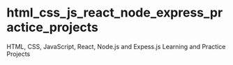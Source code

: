 # html_css_js_react_node_express_practice_projects
HTML, CSS, JavaScript, React, Node.js and Expess.js Learning and Practice Projects
